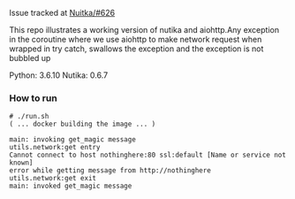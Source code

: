 Issue tracked at [Nuitka/#626](https://github.com/Nuitka/Nuitka/issues/626)

This repo illustrates a working version of nutika and aiohttp.Any exception in the coroutine where we use aiohttp to make network request when wrapped in try catch, swallows the exception and the exception is not bubbled up

Python: 3.6.10
Nutika: 0.6.7


### How to run

```
# ./run.sh
( ... docker building the image ... )

main: invoking get_magic message
utils.network:get entry
Cannot connect to host nothinghere:80 ssl:default [Name or service not known]
error while getting message from http://nothinghere
utils.network:get exit
main: invoked get_magic message


```
